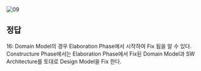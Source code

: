![09](https://user-images.githubusercontent.com/69576676/133030453-9bbcdf94-eda3-4a5c-b13a-e4f55987e65a.JPG)

정답 
-----
16: Domain Model의 경우 Elaboration Phase에서 시작하여 Fix 됨을 알 수 있다. Constructure Phase에서는 Elaboration Phase에서 Fix된 Domain Model과 SW Architecture를 토대로 Design Model을 Fix 한다.
